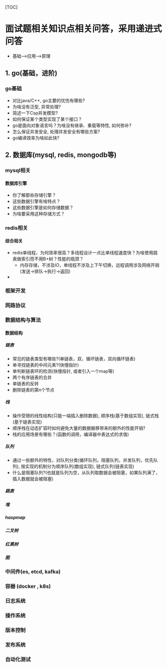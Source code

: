 [TOC]

# 面试题相关知识点相关问答，采用递进式问答
- 基础-->应用-->原理
## 1. go(基础，进阶)
### go基础
- 对比java/C++, go主要的忧伤有哪些?
- 为啥没有泛型, 异常处理?
- 简述一下Csp并发模型?
- 如何保证某个类型实现了某个接口？
- go是面向对象语言吗？为啥没有继承、重载等特性, 如何弥补?
- 怎么保证并发安全, 处理并发安全有哪些方案?
- go编译效率为啥如此快?

## 2. 数据库(mysql, redis, mongodb等)
### mysql相关
#### 数据库引擎
- 你了解那些存储引擎？
- 这些数据引擎有啥特点？
- 这些数据引擎是如何存储数据？
- 为啥要采用这种存储方式？
### redis相关
#### 综合相关
- redis单线程，为何效率很高？多线程设计一点比单线程速度快？为啥使用跳表做索引而不用B+树？性能的瓶颈？
    - 内存存储，不涉及IO，单线程不涉及上下午切换，远程调用涉及网络开销(发送->排队->执行->返回)
- 


### 框架开发
### 网路协议
### 数据结构与算法
#### 数据结构
##### 链表
- 常见的链表类型有哪些?(单链表，双，循环链表，双向循环链表)
- 单寻找链表的中间元素?(快慢指针)
- 单判断链表环的检测(快慢指针, 或者引入一个map等)
- 两个有序链表的合并
- 单链表的反转
- 删除链表的第n个节点
##### 栈
- 操作受限的线性结构(只能一端插入删除数据), 顺序栈(基于数组实现), 链式栈(基于链表实现)
- 顺序栈在动态扩容时如何避免大量的数据搬移带来的额外的性能开销?
- 栈的应用场景有哪些？(函数的调用，编译器中表达式的求值)
##### 队列
- 通过一些额外的特性，对队列分类(循环队列，阻塞队列，并发队列，优先队列), 按实现的机制分为顺序队列(数组实现), 链式队列(链表实现)
- 什么是阻塞队列?(也就是队列为空，从队列取数据会被阻塞，如果队列满了，插入数据就会被阻塞)
##### 跳表
##### 堆
##### haspmap
##### 二叉树
##### 红黑树
##### 图
### 中间件(es, etcd, kafka)
### 容器 (docker , k8s)
### 日志系统
### 操作系统
### 版本控制
### 发布系统
### 自动化测试